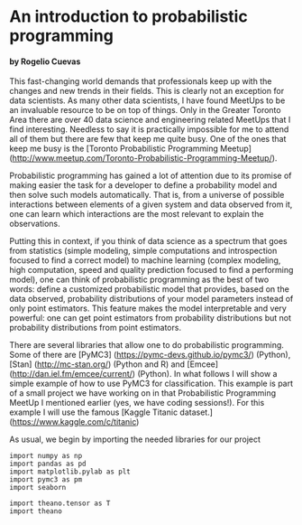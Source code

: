 # An introduction to probabilistic programming 
#### by Rogelio Cuevas


This fast-changing world demands that professionals keep up with the changes and new trends in their fields. This is clearly not an exception for data scientists. As many other data scientists, I have found MeetUps to be an invaluable resource to be on top of things. Only in the Greater Toronto Area there are over 40 data science and engineering related MeetUps that I find interesting. Needless to say it is practically impossible for me to attend all of them but there are few that keep me quite busy. One of the ones that keep me busy is the [Toronto Probabilistic Programming Meetup] (http://www.meetup.com/Toronto-Probabilistic-Programming-Meetup/).  

Probabilistic programming has gained a lot of attention due to its promise of making easier the task for a developer to define a probability model and then solve such models automatically. That is, from a universe of possible interactions between elements of a given system and data observed from it, one can learn which interactions are the most relevant to explain the observations. 

Putting this in context, if you think of data science as a spectrum that goes from statistics (simple modeling, simple computations and introspection focused to find a correct model) to machine learning (complex modeling, high computation, speed and quality prediction focused to find a performing model), one can think of probabilistic programming as the best of two words: define a customized probabilistic model that provides, based on the data observed, probability distributions of your model parameters instead of only point estimators. This feature makes the model interpretable and very powerful: one can get point estimators from probability distributions but not probability distributions from point estimators. 

There are several libraries that allow one to do probabilistic programming. Some of there are [PyMC3] (https://pymc-devs.github.io/pymc3/) (Python), [Stan] (http://mc-stan.org/) (Python and R) and [Emcee] (http://dan.iel.fm/emcee/current/) (Python). In what follows I will show a simple example of how to use PyMC3 for classification. This example is part of a small project we have working on in that Probabilistic Programming MeetUp I mentioned earlier (yes, we have coding sessions!). For this example I will use the famous [Kaggle Titanic dataset.] (https://www.kaggle.com/c/titanic)

As usual, we begin by importing the needed libraries for our project

```
import numpy as np
import pandas as pd
import matplotlib.pylab as plt
import pymc3 as pm
import seaborn

import theano.tensor as T
import theano
```
